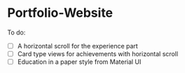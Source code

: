 # Portfolio-Website

To do:
- [ ] A horizontal scroll for the experience part
- [ ] Card type views for achievements with horizontal scroll
- [ ] Education in a paper style from Material UI  